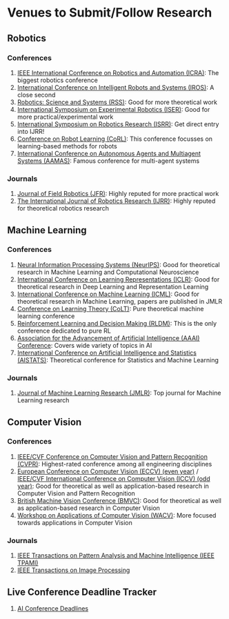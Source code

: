 # Venues to Submit/Follow Research

## Robotics
### Conferences

1. [IEEE International Conference on Robotics and Automation (ICRA)](https://www.icra2020.org/): The biggest robotics conference
2. [International Conference on Intelligent Robots and Systems (IROS)](https://www.iros2020.org/): A close second
3. [Robotics: Science and Systems (RSS)](https://roboticsconference.org/): Good for more theoretical work
4. [International Symposium on Experimental Robotics (ISER)](https://link.springer.com/conference/iser): Good for more practical/experimental work
5. [International Symposium on Robotics Research (ISRR)](http://www.isrr2019.org/): Get direct entry into IJRR!
6. [Conference on Robot Learning (CoRL)](https://www.robot-learning.org/): This conference focusses on learning-based methods for robots
7. [International Conference on Autonomous Agents and Multiagent Systems (AAMAS)](https://aamas2020.conference.auckland.ac.nz/): Famous conference for multi-agent systems

### Journals
1. [Journal of Field Robotics (JFR)](https://www.journalfieldrobotics.org/JFR/Home.html): Highly reputed for more practical work
2. [The International Journal of Robotics Research (IJRR)](https://journals.sagepub.com/home/ijr): Highly reputed for theoretical robotics research

## Machine Learning
### Conferences
1. [Neural Information Processing Systems (NeurIPS)](https://neurips.cc/): Good for theoretical research in Machine Learning and Computational Neuroscience
2. [International Conference on Learning Representations (ICLR)](https://iclr.cc/): Good for theoretical research in Deep Learning and Representation Learning
3. [International Conference on Machine Learning (ICML)](https://icml.cc/): Good for theoretical research in Machine Learning, papers are published in JMLR
4. [Conference on Learning Theory (CoLT)](https://www.colt2020.org/): Pure theoretical machine learning conference
5. [Reinforcement Learning and Decision Making (RLDM)](http://rldm.org/): This is the only conference dedicated to pure RL
6. [Association for the Advancement of Artificial Intelligence (AAAI) Conference](https://www.aaai.org/Conferences/AAAI/aaai.php): Covers wide variety of topics in AI
7. [International Conference on Artificial Intelligence and Statistics (AISTATS)](https://www.aistats.org/): Theoretical conference for Statistics and Machine Learning

### Journals
1. [Journal of Machine Learning Research (JMLR)](http://www.jmlr.org/): Top journal for Machine Learning research

## Computer Vision
### Conferences
1. [IEEE/CVF Conference on Computer Vision and Pattern Recognition (CVPR)](http://cvpr2020.thecvf.com/): Highest-rated conference among all engineering disciplines
2. [European Conference on Computer Vision (ECCV) (even year)](https://eccv2020.eu/) / [IEEE/CVF International Conference on Computer Vision (ICCV) (odd year)](http://iccv2021.thecvf.com/home): Good for theoretical as well as application-based research in Computer Vision and Pattern Recognition
3. [British Machine Vision Conference (BMVC)](https://britishmachinevisionassociation.github.io/bmvc): Good for theoretical as well as application-based research in Computer Vision
4. [Workshop on Applications of Computer Vision (WACV)](http://wacv2021.thecvf.com/home): More focused towards applications in Computer Vision

### Journals
1. [IEEE Transactions on Pattern Analysis and Machine Intelligence (IEEE TPAMI)](https://ieeexplore.ieee.org/xpl/RecentIssue.jsp?punumber=34)
2. [IEEE Transactions on Image Processing](https://ieeexplore.ieee.org/xpl/RecentIssue.jsp?punumber=83)

## Live Conference Deadline Tracker
1. [AI Conference Deadlines](https://aideadlin.es/?sub=ML,CV,NLP,RO,SP,DM)